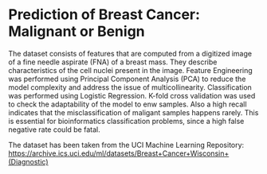 # Prediction of Breast Cancer: Malignant or Benign

The dataset consists of features that are computed from a digitized image of a fine needle aspirate (FNA) of a breast mass. They describe characteristics of the cell nuclei present in the image. Feature Engineering was performed using Principal Component Analysis (PCA) to reduce the model complexity and address the issue of multicollinearity. Classification was performed using Logistic Regression. K-fold cross validation was used to check the adaptability of the model to enw samples. Also a high recall indicates that the misclassification of maligant samples happens rarely. This is essential for bioinformatics classification problems, since a high false negative rate could be fatal.

The dataset has been taken from the UCI Machine Learning Repository: 
https://archive.ics.uci.edu/ml/datasets/Breast+Cancer+Wisconsin+(Diagnostic)
